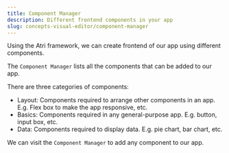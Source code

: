 ```yaml
---
title: Component Manager
description: Different frontend components in your app
slug: concepts-visual-editor/component-manager
---
```


Using the Atri framework, we can create frontend of our app using different components. 

The `Component Manager` lists all the components that can be added to our app. 

There are three categories of components:

- Layout: Components required to arrange other components in an app. E.g. Flex box to make the app responsive, etc. 
- Basics: Components required in any general-purpose app. E.g. button, input box, etc.
- Data: Components required to display data. E.g. pie chart, bar chart, etc. 

We can visit the `Component Manager` to add any component to our app. 